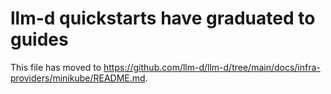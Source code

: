 # llm-d quickstarts have graduated to guides

This file has moved to <https://github.com/llm-d/llm-d/tree/main/docs/infra-providers/minikube/README.md>.
